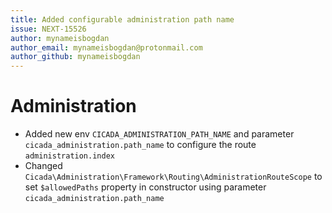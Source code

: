 ```yaml
---
title: Added configurable administration path name
issue: NEXT-15526
author: mynameisbogdan
author_email: mynameisbogdan@protonmail.com
author_github: mynameisbogdan
---
```

# Administration
* Added new env `CICADA_ADMINISTRATION_PATH_NAME` and parameter `cicada_administration.path_name` to configure the route `administration.index`
* Changed `Cicada\Administration\Framework\Routing\AdministrationRouteScope` to set `$allowedPaths` property in constructor using parameter `cicada_administration.path_name` 
